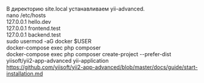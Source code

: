  В директорию site.local устанавливаем yii-advanced.  
 nano /etc/hosts   
 127.0.0.1 hello.dev  
 127.0.0.1 frontend.test  
 127.0.0.1 backend.test  
 sudo usermod -aG docker $USER  
 docker-compose exec php composer  
 docker-compose exec php composer create-project --prefer-dist yiisoft/yii2-app-advanced yii-application  
 https://github.com/yiisoft/yii2-app-advanced/blob/master/docs/guide/start-installation.md  
